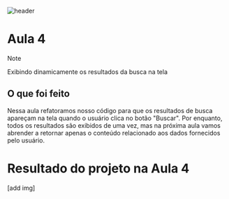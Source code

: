![header](https://github.com/user-attachments/assets/beff2be5-ea27-4895-9c48-467b6a90d639)

# Aula 4

> [!NOTE]
> Exibindo dinamicamente os resultados da busca na tela

## O que foi feito

Nessa aula refatoramos nosso código para que os resultados de busca apareçam na tela quando o usuário clica no botão "Buscar".
Por enquanto, todos os resultados são exibidos de uma vez, mas na próxima aula vamos abrender a retornar apenas o conteúdo relacionado aos dados fornecidos pelo usuário.

# Resultado do projeto na Aula 4
[add img]


